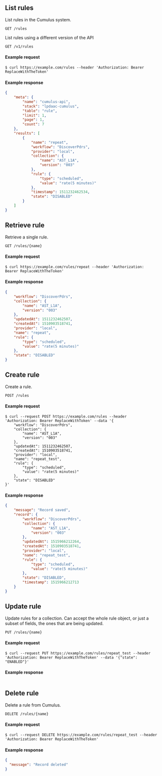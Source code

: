 ## List rules

List rules in the Cumulus system.

```endpoint
GET /rules
```

List rules using a different version of the API

```endpoint
GET /v1/rules
```

#### Example request

```curl
$ curl https://example.com/rules --header 'Authorization: Bearer ReplaceWithTheToken'
```

#### Example response

```json
{
    "meta": {
        "name": "cumulus-api",
        "stack": "lpdaac-cumulus",
        "table": "rule",
        "limit": 1,
        "page": 1,
        "count": 7
    },
    "results": [
        {
            "name": "repeat",
            "workflow": "DiscoverPdrs",
            "provider": "local",
            "collection": {
                "name": "AST_L1A",
                "version": "003"
            },
            "rule": {
                "type": "scheduled",
                "value": "rate(5 minutes)"
            },
            "timestamp": 1511232462534,
            "state": "DISABLED"
        }
    ]
}
```

## Retrieve rule

Retrieve a single rule.

```endpoint
GET /rules/{name}
```

#### Example request

```curl
$ curl https://example.com/rules/repeat --header 'Authorization: Bearer ReplaceWithTheToken'
```

#### Example response

```json
{
    "workflow": "DiscoverPdrs",
    "collection": {
        "name": "AST_L1A",
        "version": "003"
    },
    "updatedAt": 1511232462507,
    "createdAt": 1510903518741,
    "provider": "local",
    "name": "repeat",
    "rule": {
        "type": "scheduled",
        "value": "rate(5 minutes)"
    },
    "state": "DISABLED"
}
```

## Create rule

Create a rule.

```endpoint
POST /rules
```

#### Example request

```curl
$ curl --request POST https://example.com/rules --header 'Authorization: Bearer ReplaceWithToken' --data '{
    "workflow": "DiscoverPdrs",
    "collection": {
        "name": "AST_L1A",
        "version": "003"
    },
    "updatedAt": 1511232462507,
    "createdAt": 1510903518741,
    "provider": "local",
    "name": "repeat_test",
    "rule": {
        "type": "scheduled",
        "value": "rate(5 minutes)"
    },
    "state": "DISABLED"
}'
```

#### Example response

```json
{
    "message": "Record saved",
    "record": {
        "workflow": "DiscoverPdrs",
        "collection": {
            "name": "AST_L1A",
            "version": "003"
        },
        "updatedAt": 1515966212264,
        "createdAt": 1510903518741,
        "provider": "local",
        "name": "repeat_test",
        "rule": {
            "type": "scheduled",
            "value": "rate(5 minutes)"
        },
        "state": "DISABLED",
        "timestamp": 1515966212713
    }
}
```

## Update rule

Update rules for a collection. Can accept the whole rule object, or just a subset of fields, the ones that are being updated.

```endpoint
PUT /rules/{name}
```

#### Example request

```curl
$ curl --request PUT https://example.com/rules/repeat_test --header 'Authorization: Bearer ReplaceWithTheToken' --data '{"state": "ENABLED"}'
```

#### Example response

```json
```

## Delete rule

Delete a rule from Cumulus.

```endpoint
DELETE /rules/{name}
```

#### Example request

```curl
$ curl --request DELETE https://example.com/rules/repeat_test --header 'Authorization: Bearer ReplaceWithTheToken'

```

#### Example response

```json
{
  "message": "Record deleted"
}
```